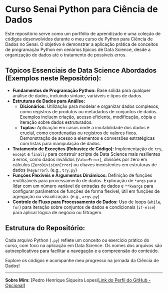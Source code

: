 # Curso Senai Python para Ciência de Dados

Este repositório serve como um portfólio de aprendizado e uma coleção de códigos desenvolvidos durante o meu curso de Python para Ciência de Dados no Senai. O objetivo é demonstrar a aplicação prática de conceitos de programação Python em cenários típicos de Data Science, desde a organização de dados até o tratamento de possíveis erros.

## Tópicos Essenciais de Data Science Abordados (Exemplos neste Repositório):

* **Fundamentos de Programação Python:** Base sólida para qualquer análise de dados, incluindo sintaxe, variáveis e tipos de dados.
* **Estruturas de Dados para Análise:**
    * **Dicionários:** Utilização para modelar e organizar dados complexos, como registros de produtos ou metadados de conjuntos de dados. Exemplos incluem criação, acesso eficiente, modificação, cópia e iteração sobre dados estruturados. 
    * **Tuplas:** Aplicação em casos onde a imutabilidade dos dados é crucial, como coordenadas ou registros de valores fixos. Demonstração de acesso a elementos e conversões estratégicas com listas para manipulação de dados.
* **Tratamento de Exceções (Robustez de Código):** Implementação de `try`, `except` e `finally` para construir scripts de Data Science mais resilientes a erros, como dados inválidos (`ValueError`), divisões por zero em cálculos (`ZeroDivisionError`) ou chaves inexistentes em estruturas de dados (`KeyError`). (e.g., `try.py`)
* **Funções Flexíveis e Argumentos Dinâmicos:** Definição de funções reutilizáveis para processamento de dados. Exploração de `*args` para lidar com um número variável de entradas de dados e `**kwargs` para configurar parâmetros de funções de forma flexível, útil em funções de agregação ou visualização. (e.g., `args.py`)
* **Controle de Fluxo para Processamento de Dados:** Uso de loops (`while`, `for`) para iteração sobre conjuntos de dados e condicionais (`if-else`) para aplicar lógica de negócio ou filtragem.

## Estrutura do Repositório:

Cada arquivo Python (`.py`) reflete um conceito ou exercício prático do curso, com foco na aplicação em Data Science. Os nomes dos arquivos são autoexplicativos para facilitar a navegação e a compreensão do conteúdo.

Explore os códigos e acompanhe meu progresso na jornada da Ciência de Dados!

---
**Sobre Mim:**
[Pedro Henrique Siqueira Lopes/[Link do Perfil do GitHub - Opcional](https://github.com/phslopes)]
